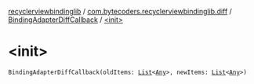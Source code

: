 [recyclerviewbindinglib](../../index.md) / [com.bytecoders.recyclerviewbindinglib.diff](../index.md) / [BindingAdapterDiffCallback](index.md) / [&lt;init&gt;](./-init-.md)

# &lt;init&gt;

`BindingAdapterDiffCallback(oldItems: `[`List`](https://kotlinlang.org/api/latest/jvm/stdlib/kotlin.collections/-list/index.html)`<`[`Any`](https://kotlinlang.org/api/latest/jvm/stdlib/kotlin/-any/index.html)`>, newItems: `[`List`](https://kotlinlang.org/api/latest/jvm/stdlib/kotlin.collections/-list/index.html)`<`[`Any`](https://kotlinlang.org/api/latest/jvm/stdlib/kotlin/-any/index.html)`>)`